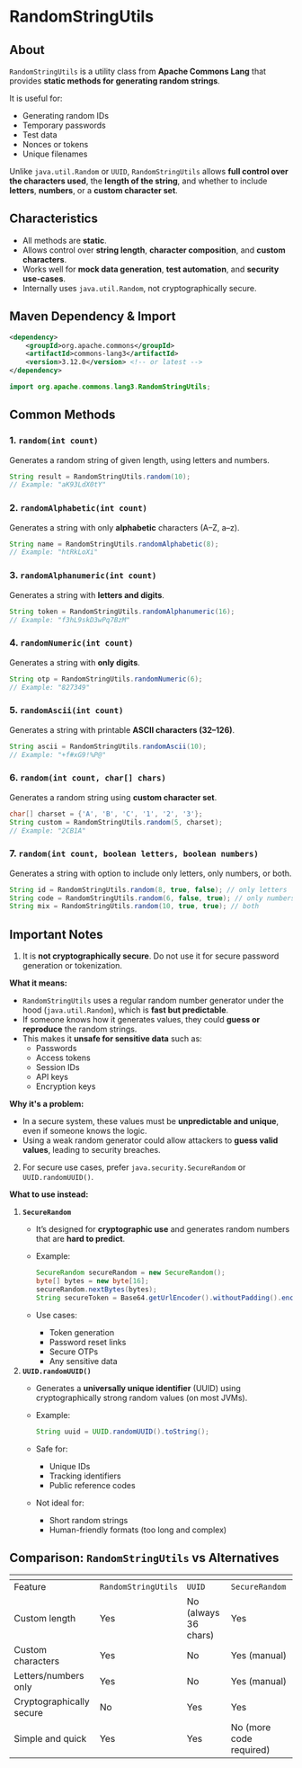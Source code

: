 # RandomStringUtils

## About

`RandomStringUtils` is a utility class from **Apache Commons Lang** that provides **static methods for generating random strings**.

It is useful for:

* Generating random IDs
* Temporary passwords
* Test data
* Nonces or tokens
* Unique filenames

Unlike `java.util.Random` or `UUID`, `RandomStringUtils` allows **full control over the characters used**, the **length of the string**, and whether to include **letters**, **numbers**, or a **custom character set**.

## Characteristics

* All methods are **static**.
* Allows control over **string length**, **character composition**, and **custom characters**.
* Works well for **mock data generation**, **test automation**, and **security use-cases**.
* Internally uses `java.util.Random`, not cryptographically secure.

## Maven Dependency & Import

```xml
<dependency>
    <groupId>org.apache.commons</groupId>
    <artifactId>commons-lang3</artifactId>
    <version>3.12.0</version> <!-- or latest -->
</dependency>
```

```java
import org.apache.commons.lang3.RandomStringUtils;
```

## Common Methods

### 1. `random(int count)`

Generates a random string of given length, using letters and numbers.

```java
String result = RandomStringUtils.random(10);
// Example: "aK93LdX0tY"
```

### 2. `randomAlphabetic(int count)`

Generates a string with only **alphabetic** characters (A–Z, a–z).

```java
String name = RandomStringUtils.randomAlphabetic(8);
// Example: "htRkLoXi"
```

### 3. `randomAlphanumeric(int count)`

Generates a string with **letters and digits**.

```java
String token = RandomStringUtils.randomAlphanumeric(16);
// Example: "f3hL9skD3wPq7BzM"
```

### 4. `randomNumeric(int count)`

Generates a string with **only digits**.

```java
String otp = RandomStringUtils.randomNumeric(6);
// Example: "827349"
```

### 5. `randomAscii(int count)`

Generates a string with printable **ASCII characters (32–126)**.

```java
String ascii = RandomStringUtils.randomAscii(10);
// Example: "+f#xG9!%P@"
```

### 6. `random(int count, char[] chars)`

Generates a random string using **custom character set**.

```java
char[] charset = {'A', 'B', 'C', '1', '2', '3'};
String custom = RandomStringUtils.random(5, charset);
// Example: "2CB1A"
```

### 7. `random(int count, boolean letters, boolean numbers)`

Generates a string with option to include only letters, only numbers, or both.

```java
String id = RandomStringUtils.random(8, true, false); // only letters
String code = RandomStringUtils.random(6, false, true); // only numbers
String mix = RandomStringUtils.random(10, true, true); // both
```

## Important Notes

1. It is **not cryptographically secure**. Do not use it for secure password generation or tokenization.

**What it means:**

* `RandomStringUtils` uses a regular random number generator under the hood (`java.util.Random`), which is **fast but predictable**.
* If someone knows how it generates values, they could **guess or reproduce** the random strings.
* This makes it **unsafe for sensitive data** such as:
  * Passwords
  * Access tokens
  * Session IDs
  * API keys
  * Encryption keys

**Why it's a problem:**

* In a secure system, these values must be **unpredictable and unique**, even if someone knows the logic.
* Using a weak random generator could allow attackers to **guess valid values**, leading to security breaches.



2. For secure use cases, prefer `java.security.SecureRandom` or `UUID.randomUUID()`.

**What to use instead:**

1. **`SecureRandom`**
   * It’s designed for **cryptographic use** and generates random numbers that are **hard to predict**.
   *   Example:

       ```java
       SecureRandom secureRandom = new SecureRandom();
       byte[] bytes = new byte[16];
       secureRandom.nextBytes(bytes);
       String secureToken = Base64.getUrlEncoder().withoutPadding().encodeToString(bytes);
       ```
   * Use cases:
     * Token generation
     * Password reset links
     * Secure OTPs
     * Any sensitive data
2. **`UUID.randomUUID()`**
   * Generates a **universally unique identifier** (UUID) using cryptographically strong random values (on most JVMs).
   *   Example:

       ```java
       String uuid = UUID.randomUUID().toString();
       ```
   * Safe for:
     * Unique IDs
     * Tracking identifiers
     * Public reference codes
   * Not ideal for:
     * Short random strings
     * Human-friendly formats (too long and complex)

## Comparison: `RandomStringUtils` vs Alternatives

<table data-header-hidden data-full-width="true"><thead><tr><th></th><th></th><th></th><th></th></tr></thead><tbody><tr><td>Feature</td><td><code>RandomStringUtils</code></td><td><code>UUID</code></td><td><code>SecureRandom</code></td></tr><tr><td>Custom length</td><td>Yes</td><td>No (always 36 chars)</td><td>Yes</td></tr><tr><td>Custom characters</td><td>Yes</td><td>No</td><td>Yes (manual)</td></tr><tr><td>Letters/numbers only</td><td>Yes</td><td>No</td><td>Yes (manual)</td></tr><tr><td>Cryptographically secure</td><td>No</td><td>Yes</td><td>Yes</td></tr><tr><td>Simple and quick</td><td>Yes</td><td>Yes</td><td>No (more code required)</td></tr></tbody></table>


